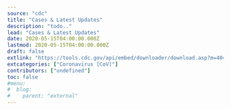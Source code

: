 ```yaml
---
source: "cdc"
title: "Cases & Latest Updates"
description: "todo.."
lead: "Cases & Latest Updates"
date: 2020-05-15T04:00:00.000Z
lastmod: 2020-05-15T04:00:00.000Z
draft: false
extlink: "https://tools.cdc.gov/api/embed/downloader/download.asp?m=404952&c=407504"
extcategories: ["Coronavirus [CoV]"]
contributors: ["undefined"]
toc: false
#menu:
#  blog:
#    parent: "external"
---
```

